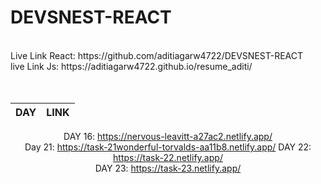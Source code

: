 
<h1><b>DEVSNEST-REACT</b></h1>
<br />
Live Link React: https://github.com/aditiagarw4722/DEVSNEST-REACT
<br>
live Link Js: https://aditiagarw4722.github.io/resume_aditi/

<center>
  <br>
  <br>

| DAY | LINK |
| ---| --- |
DAY 16: https://nervous-leavitt-a27ac2.netlify.app/
<br>Day 21: https://task-21wonderful-torvalds-aa11b8.netlify.app/
DAY 22: https://task-22.netlify.app/
<br>DAY 23: https://task-23.netlify.app/
